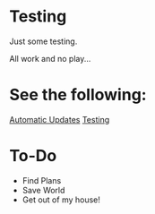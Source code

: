 # Testing
Just some testing.

All work and no play...

# See the following:
[Automatic Updates](./Auto.md)
[Testing](./Testing.md)

# To-Do
* Find Plans
* Save World
* Get out of my house!

